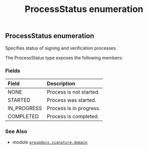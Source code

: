 ﻿---
title: ProcessStatus enumeration
second_title: GroupDocs.Signature for Python via .NET API References
description: 
type: docs
url: /python-net/groupdocs.signature.domain/processstatus/
is_root: false
weight: 700
---

## ProcessStatus enumeration

Specifies status of signing and verification processes.



The ProcessStatus type exposes the following members:

### Fields
| Field | Description |
| :- | :- |
| NONE | Process is not started. |
| STARTED | Process was started. |
| IN_PROGRESS | Process is in progress. |
| COMPLETED | Process is completed. |



### See Also
* module [`groupdocs.signature.domain`](..)
